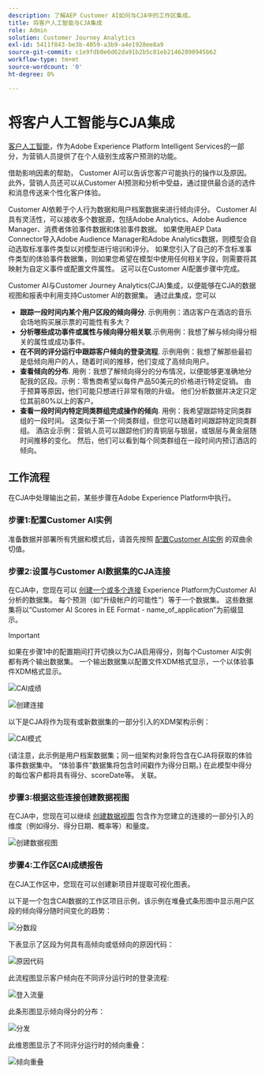 ```yaml
---
description: 了解AEP Customer AI如何与CJA中的工作区集成。
title: 将客户人工智能与CJA集成
role: Admin
solution: Customer Journey Analytics
exl-id: 5411f843-be3b-4059-a3b9-a4e1928ee8a9
source-git-commit: c1e9fdb0e6d62da91b2b5c81eb21462890945b62
workflow-type: tm+mt
source-wordcount: '0'
ht-degree: 0%

---
```


# 将客户人工智能与CJA集成

[客户人工智能](https://experienceleague.adobe.com/docs/experience-platform/intelligent-services/customer-ai/overview.html?lang=en)，作为Adobe Experience Platform Intelligent Services的一部分，为营销人员提供了在个人级别生成客户预测的功能。

借助影响因素的帮助， Customer AI可以告诉您客户可能执行的操作以及原因。 此外，营销人员还可以从Customer AI预测和分析中受益，通过提供最合适的选件和消息传送来个性化客户体验。

Customer AI依赖于个人行为数据和用户档案数据来进行倾向评分。 Customer AI具有灵活性，可以接收多个数据源，包括Adobe Analytics、Adobe Audience Manager、消费者体验事件数据和体验事件数据。 如果使用AEP Data Connector导入Adobe Audience Manager和Adobe Analytics数据，则模型会自动选取标准事件类型以对模型进行培训和评分。 如果您引入了自己的不含标准事件类型的体验事件数据集，则如果您希望在模型中使用任何相关字段，则需要将其映射为自定义事件或配置文件属性。 这可以在Customer AI配置步骤中完成。&#x200B;

Customer AI与Customer Journey Analytics(CJA)集成，以便能够在CJA的数据视图和报表中利用支持Customer AI的数据集。 通过此集成，您可以

* **跟踪一段时间内某个用户区段的倾向得分**. 示例用例：酒店客户在酒店的音乐会场地购买展示票的可能性有多大？
* **分析哪些成功事件或属性与倾向得分相关联**.&#x200B;示例用例：我想了解与倾向得分相关的属性或成功事件。
* **在不同的评分运行中跟踪客户倾向的登录流程**. 示例用例：我想了解那些最初是低倾向用户的人，随着时间的推移，他们变成了高倾向用户&#x200B;。
* **查看倾向的分布**. 用例：我想了解倾向得分的分布情况，以便能够更准确地分配我的区段。&#x200B;示例：零售商希望以每件产品50美元的价格进行特定促销。  由于预算等原因，他们可能只想进行非常有限的升级。 他们分析数据并决定只定位其前80%以&#x200B;上的客户。
* **查看一段时间内特定同类群组完成操作的倾向**. 用例：我希望跟踪特定同类群组的一段时间。 这类似于第一个同类群组，但您可以随着时间跟踪特定同类群组&#x200B;。 酒店业示例：营销人员可以跟踪他们的青铜层与银层，或银层与黄金层随时间推移的变化。 然后，他们可以看到每个同类群组在一段时间内预订酒店的倾向。&#x200B;

## 工作流程

在CJA中处理输出之前，某些步骤在Adobe Experience Platform中执行。

### 步骤1:配置Customer AI实例

准备数据并部署所有凭据和模式后，请首先按照 [配置Customer AI实例](https://experienceleague.adobe.com/docs/experience-platform/intelligent-services/customer-ai/user-guide/configure.html?lang=en) 的双曲余切值。

### 步骤2:设置与Customer AI数据集的CJA连接

在CJA中，您现在可以 [创建一个或多个连接](/help/connections/create-connection.md) Experience Platform为Customer AI分析的数据集。 每个预测（如“升级帐户的可能性”）等于一个数据集。 这些数据集将以“Customer AI Scores in EE Format - name_of_application”为前缀显示。

>[!IMPORTANT]
>
>如果在步骤1中的配置期间打开切换以为CJA启用得分，则每个Customer AI实例都有两个输出数据集。 一个输出数据集以配置文件XDM格式显示，一个以体验事件XDM格式显示。

![CAI成绩](assets/cai-scores.png)

![创建连接](assets/create-conn.png)

以下是CJA将作为现有或新数据集的一部分引入的XDM架构示例：

![CAI模式](assets/cai-schema.png)

(请注意，此示例是用户档案数据集；同一组架构对象将包含在CJA将获取的体验事件数据集中。 “体验事件”数据集将包含时间戳作为得分日期。) 在此模型中得分的每位客户都将具有得分、scoreDate等。 关联。

### 步骤3:根据这些连接创建数据视图

在CJA中，您现在可以继续 [创建数据视图](/help/data-views/create-dataview.md) 包含作为您建立的连接的一部分引入的维度（例如得分、得分日期、概率等）和量度。

![创建数据视图](assets/create-dataview.png)

### 步骤4:工作区CAI成绩报告

在CJA工作区中，您现在可以创建新项目并提取可视化图表。

以下是一个包含CAI数据的工作区项目示例，该示例在堆叠式条形图中显示用户区段的倾向&#x200B;得分随时间变化的趋势：

![分数段](assets/workspace-scores.png)

下表显示了区段为何具有高倾向或低倾向的原因代&#x200B;码：

![原因代码](assets/reason-codes.png)

此流程图显示客户倾向在不同评分运行时的登录流程&#x200B;:

![登入流量](assets/flow.png)

此条形图显示倾向得分的分&#x200B;布：

![分发](assets/distribution.png)

此维恩图显示了不同评分运行时的倾向重叠：

![倾向重叠](assets/venn.png)
